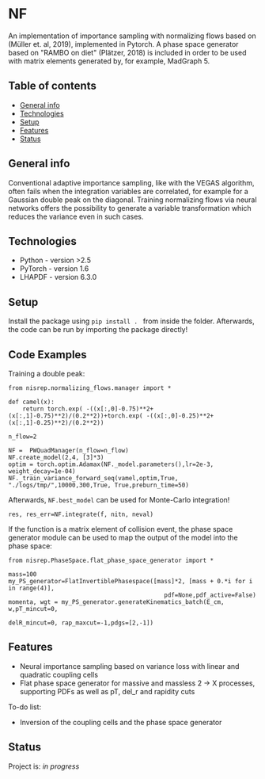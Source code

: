 # NF
An implementation of importance sampling with normalizing flows based on (Müller et. al, 2019), implemented in Pytorch. A phase space generator based on "RAMBO on diet" (Plätzer, 2018) is included in order to be used with matrix elements generated by, for example, MadGraph 5.

## Table of contents
* [General info](#general-info)
* [Technologies](#technologies)
* [Setup](#setup)
* [Features](#features)
* [Status](#status)


## General info
Conventional adaptive importance sampling, like with the VEGAS algorithm, often fails when the integration variables are correlated, for example for a Gaussian double peak on the diagonal. Training normalizing flows via neural networks offers the possibility to generate a variable transformation which reduces the variance even in such cases.



## Technologies
* Python - version >2.5
* PyTorch - version 1.6
* LHAPDF - version 6.3.0

## Setup
Install the package using 
`pip install . `
from inside the folder.
Afterwards, the code can be run by importing the package directly!

## Code Examples
Training a double peak:
```
from nisrep.normalizing_flows.manager import *

def camel(x):
    return torch.exp( -((x[:,0]-0.75)**2+(x[:,1]-0.75)**2)/(0.2**2))+torch.exp( -((x[:,0]-0.25)**2+(x[:,1]-0.25)**2)/(0.2**2))

n_flow=2

NF =  PWQuadManager(n_flow=n_flow)
NF.create_model(2,4, [3]*3)
optim = torch.optim.Adamax(NF._model.parameters(),lr=2e-3, weight_decay=1e-04) 
NF._train_variance_forward_seq(vamel,optim,True, "./logs/tmp/",10000,300,True, True,preburn_time=50)
```
Afterwards, `NF.best_model` can be used for Monte-Carlo integration!
```
res, res_err=NF.integrate(f, nitn, neval)
```
If the function is a matrix element of collision event, the phase space generator module can be used to map 
the output of the model into the phase space:
```
from nisrep.PhaseSpace.flat_phase_space_generator import *

mass=100
my_PS_generator=FlatInvertiblePhasespace([mass]*2, [mass + 0.*i for i in range(4)],
                                            pdf=None,pdf_active=False)
momenta, wgt = my_PS_generator.generateKinematics_batch(E_cm, w,pT_mincut=0,
                                                            delR_mincut=0, rap_maxcut=-1,pdgs=[2,-1])
```
## Features

* Neural importance sampling based on variance loss with linear and quadratic coupling cells
* Flat phase space generator for massive and massless 2 -> X processes, supporting 
  PDFs as well as pT, del_r and rapidity cuts


To-do list:
* Inversion of the coupling cells and the phase space generator


## Status
Project is: _in progress_


